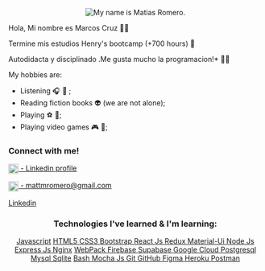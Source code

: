 <p align='center'>
<img align='center' src='./assets/images/helloworld_finished.png' alt='My name is Matias Romero.' />
</p> 
Hola, Mi nombre es Marcos Cruz 👋😏

Termine mis estudios Henry's bootcamp (+700 hours) 🙌

Autodidacta y disciplinado .Me gusta mucho la programacion!* 👨‍🎓 

My hobbies are:
 - Listening 🎧 🎼  ;
 - Reading fiction books 👽 (we are not alone);
 - Playing ⚽️ 🏀;
 - Playing video games 🎮 👾;


<h3 align="left">Connect with me!</h3>
<p align="left">
<a href="https://www.linkedin.com/in/marcos-cruz-front-end/" target="_blank"><img align="center" src="./assets/images/linkedin-logo.png" alt="batiromero" height="20" width="auto" /> - Linkedin profile</a>
</p>
<p align="left">
<a href="mailto:marcosmc86@gmail.com" target="_blank"><img align="center" src="./assets/images/gmail.png" alt="mattmromero@gmail.com" height="20" width="auto" /> - mattmromero@gmail.com</a>
</p>
<p align="left">
<a href="https://www.linkedin.com/in/marcos-cruz-front-end/" target="_blank">Linkedin</a>
</p>

<h3 align="center">Technologies I've learned & I'm learning:</h3>
<p align='center'>
<a href="https://developer.mozilla.org/en-US/docs/Web/JavaScript" target="_blank"> Javascript</a>
<a href="https://www.w3.org/html/" target="_blank">HTML5 </a>
<a href="https://www.w3schools.com/css/" target="_blank">CSS3 </a>
<a href="https://getbootstrap.com" target="_blank">Bootstrap </a>
<a href="https://reactjs.org/" target="_blank">React Js </a>
<a href="https://redux.js.org" target="_blank">Redux </a>
<a href="https://material-ui.com/" target="_blank">Material-Ui </a>
<a href="https://nodejs.org" target="_blank">Node Js </a>
<a href="https://expressjs.com" target="_blank">Express Js </a>
<a href="https://www.nginx.com" target="_blank">Nginx</a>
<a href="https://webpack.js.org" target="_blank">WebPack </a>
<a href="https://firebase.google.com/" target="_blank">Firebase </a> 
<a href="https://supabase.io/" target="_blank">Supabase </a> 
<a href="https://cloud.google.com" target="_blank">Google Cloud </a>
<a href="https://www.postgresql.org" target="_blank">Postgresql </a>
<a href="https://www.mysql.com/" target="_blank">Mysql </a>
<a href="https://www.sqlite.org/" target="_blank">Sqlite</a>
<a href="https://www.gnu.org/software/bash/" target="_blank">Bash </a>
<a href="https://mochajs.org" target="_blank">Mocha Js </a>
<a href="https://git-scm.com/" target="_blank">Git </a>
<a href="https://git-scm.com/" target="_blank">GitHub </a>
<a href="https://www.figma.com/" target="_blank">Figma </a>
<a href="https://heroku.com" target="_blank">Heroku </a>
<a href="https://unity.com/" target="_blank"> </a>
<a href="https://postman.com" target="_blank">Postman</a>

</p>



<!--
**Marco5X/marco5X** is a ✨ _special_ ✨ repository because its `README.md` (this file) appears on your GitHub profile.

Here are some ideas to get you started:

- 🔭 I’m currently working on ...
- 🌱 I’m currently learning ...
- 👯 I’m looking to collaborate on ...
- 🤔 I’m looking for help with ...
- 💬 Ask me about ...
- 📫 How to reach me: ...
- 😄 Pronouns: ...
- ⚡ Fun fact: ...
-->
